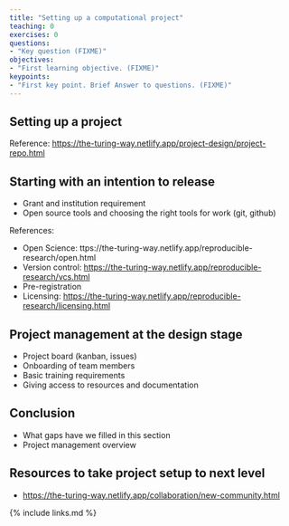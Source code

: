 ```yaml
---
title: "Setting up a computational project"
teaching: 0
exercises: 0
questions:
- "Key question (FIXME)"
objectives:
- "First learning objective. (FIXME)"
keypoints:
- "First key point. Brief Answer to questions. (FIXME)"
---
```


## Setting up a project

Reference: https://the-turing-way.netlify.app/project-design/project-repo.html 

## Starting with an intention to release
- Grant and institution requirement
- Open source tools and choosing the right tools for work (git, github)

References:
- Open Science: ttps://the-turing-way.netlify.app/reproducible-research/open.html 
- Version control: https://the-turing-way.netlify.app/reproducible-research/vcs.html 
- Pre-registration
- Licensing: https://the-turing-way.netlify.app/reproducible-research/licensing.html 

## Project management at the design stage
- Project board (kanban, issues)
- Onboarding of team members
- Basic training requirements
- Giving access to resources and documentation

## Conclusion
- What gaps have we filled in this section
- Project management overview 

## Resources to take project setup to next level

- ​​https://the-turing-way.netlify.app/collaboration/new-community.html 


{% include links.md %}

